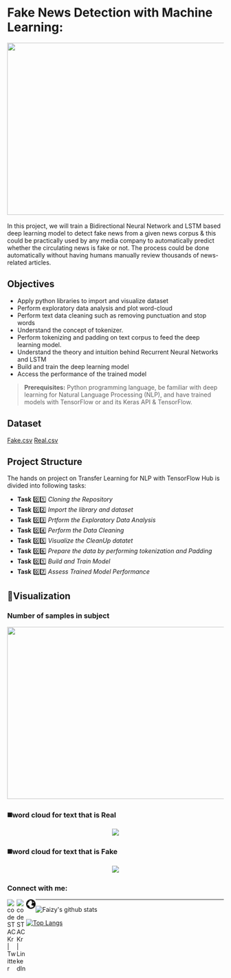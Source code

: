# __Fake News Detection with Machine Learning:__

<p align='center'>
    <a href ='#'>
        <img src='https://images.firstpost.com/wp-content/uploads/2019/03/Fighting-fake-news-includes-monitoring-social-media-2.jpg' height='400' width='800'>
    </a>
</p>

In this project, we will train a Bidirectional Neural Network and LSTM based deep learning model to detect fake news from a given news corpus & this could be practically used by any media company to automatically predict whether the circulating news is fake or not. The process could be done automatically without having humans manually review thousands of news-related articles.

## __Objectives__

- Apply python libraries to import and visualize dataset
- Perform exploratory data analysis and plot word-cloud
- Perform text data cleaning such as removing punctuation and stop words
- Understand the concept of tokenizer.
- Perform tokenizing and padding on text corpus to feed the deep learning model.
- Understand the theory and intuition behind Recurrent Neural Networks and LSTM
- Build and train the deep learning model
- Access the performance of the trained model

> __Prerequisites:__ Python programming language, be familiar with deep learning for Natural Language Processing (NLP), and have trained models with TensorFlow or and its Keras API & TensorFlow.
 
 ## __Dataset__
[Fake.csv](https://raw.githubusercontent.com/mohd-faizy/12_Fake_News_Detection_with_Machine_Learning/main/data/Fake.csv)
[Real.csv](https://raw.githubusercontent.com/mohd-faizy/12_Fake_News_Detection_with_Machine_Learning/main/data/True.csv)

## __Project Structure__
The hands on project on Transfer Learning for NLP with TensorFlow Hub is divided into following tasks:

- __Task__ :zero::one: _Cloning the Repository_
- __Task__ :zero::two: _Import the library and dataset_
- __Task__ :zero::three: _Prtform the Exploratory Data Analysis_
- __Task__ :zero::four: _Perform the Data Cleaning_
- __Task__ :zero::five: _Visualize the CleanUp datatet_
- __Task__ :zero::six: _Prepare the data by performing tokenization and Padding_
- __Task__ :zero::one: _Build and Train Model_
- __Task__ :zero::seven: _Assess Trained Model Performance_

## :red_circle:__Visualization__

### __Number of samples in subject__

<p align='center'>
    <a href ='#'>
        <img src='https://github.com/mohd-faizy/12_Fake_News_Detection_with_Machine_Learning/blob/main/_img/01_samples%20in%20subject.png?raw=true' width='600px' height='400px'>
    </a>
</p>


### :black_medium_square:__word cloud for text that is Real__
<p align='center'>
    <a href ='#'>
        <img src='https://github.com/mohd-faizy/12_Fake_News_Detection_with_Machine_Learning/blob/main/_img/02_word%20cloud%20for%20text%20that%20is%20Real.png?raw=true'>
    </a>
</p>

### :black_medium_square:__word cloud for text that is Fake__

<p align='center'>
    <a href ='#'>
        <img src='https://github.com/mohd-faizy/12_Fake_News_Detection_with_Machine_Learning/blob/main/_img/03_word%20cloud%20for%20text%20that%20is%20Fake.png?raw=true'>
    </a>
</p>

### Connect with me:


[<img align="left" alt="codeSTACKr | Twitter" width="22px" src="https://cdn.jsdelivr.net/npm/simple-icons@v3/icons/twitter.svg" />][twitter]
[<img align="left" alt="codeSTACKr | LinkedIn" width="22px" src="https://cdn.jsdelivr.net/npm/simple-icons@v3/icons/linkedin.svg" />][linkedin]
[<img align="left" alt="codeSTACKr.com" width="22px" src="https://raw.githubusercontent.com/iconic/open-iconic/master/svg/globe.svg" />][StackExchange AI]

[twitter]: https://twitter.com/F4izy
[linkedin]: https://www.linkedin.com/in/mohd-faizy/
[StackExchange AI]: https://ai.stackexchange.com/users/36737/cypher


---


![Faizy's github stats](https://github-readme-stats.vercel.app/api?username=mohd-faizy&show_icons=true)


[![Top Langs](https://github-readme-stats.vercel.app/api/top-langs/?username=mohd-faizy&layout=compact)](https://github.com/mohd-faizy/github-readme-stats)
